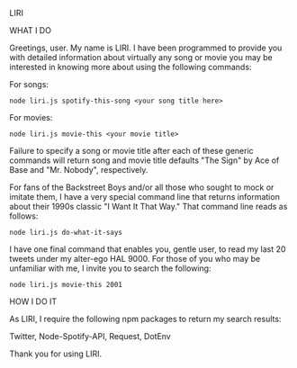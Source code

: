 LIRI


WHAT I DO

Greetings, user. My name is LIRI. I have been programmed to provide you with detailed information about virtually any song or movie you may be interested in knowing more about using the following commands:

For songs: 

  	node liri.js spotify-this-song <your song title here>

For movies: 

  	node liri.js movie-this <your movie title>
  
Failure to specify a song or movie title after each of these generic commands will return song and movie title defaults "The Sign" by Ace of Base and "Mr. Nobody", respectively. 

For fans of the Backstreet Boys and/or all those who sought to mock or imitate them, I have a very special command line that returns information about their 1990s classic "I Want It That Way." That command line reads as follows:

    node liri.js do-what-it-says

I have one final command that enables you, gentle user, to read my last 20 tweets under my alter-ego HAL 9000. For those of you who may be unfamiliar with me, I invite you to search the following:

    node liri.js movie-this 2001
  

HOW I DO IT

As LIRI, I require the following npm packages to return my search results:

Twitter,
Node-Spotify-API,
Request,
DotEnv

Thank you for using LIRI.











